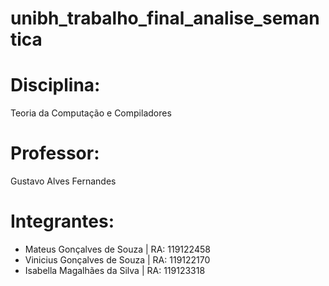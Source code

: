 # unibh_trabalho_final_analise_semantica

# Disciplina:
Teoria da Computação e Compiladores

# Professor:
Gustavo Alves Fernandes

# Integrantes:
- Mateus Gonçalves de Souza | RA: 119122458
- Vinicius Gonçalves de Souza | RA: 119122170
- Isabella Magalhães da Silva | RA: 119123318
